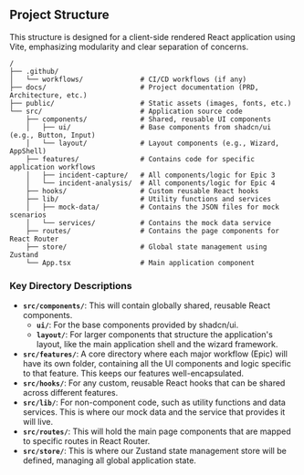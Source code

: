 ## Project Structure

This structure is designed for a client-side rendered React application using Vite, emphasizing modularity and clear separation of concerns.

```plaintext
/
├── .github/
│   └── workflows/              # CI/CD workflows (if any)
├── docs/                       # Project documentation (PRD, Architecture, etc.)
├── public/                     # Static assets (images, fonts, etc.)
└── src/                        # Application source code
    ├── components/             # Shared, reusable UI components
    │   ├── ui/                 # Base components from shadcn/ui (e.g., Button, Input)
    │   └── layout/             # Layout components (e.g., Wizard, AppShell)
    ├── features/               # Contains code for specific application workflows
    │   ├── incident-capture/   # All components/logic for Epic 3
    │   └── incident-analysis/  # All components/logic for Epic 4
    ├── hooks/                  # Custom reusable React hooks
    ├── lib/                    # Utility functions and services
    │   ├── mock-data/          # Contains the JSON files for mock scenarios
    │   └── services/           # Contains the mock data service
    ├── routes/                 # Contains the page components for React Router
    ├── store/                  # Global state management using Zustand
    └── App.tsx                 # Main application component
```

### Key Directory Descriptions

* **`src/components/`**: This will contain globally shared, reusable React components.
    * **`ui/`**: For the base components provided by shadcn/ui.
    * **`layout/`**: For larger components that structure the application's layout, like the main application shell and the wizard framework.
* **`src/features/`**: A core directory where each major workflow (Epic) will have its own folder, containing all the UI components and logic specific to that feature. This keeps our features well-encapsulated.
* **`src/hooks/`**: For any custom, reusable React hooks that can be shared across different features.
* **`src/lib/`**: For non-component code, such as utility functions and data services. This is where our mock data and the service that provides it will live.
* **`src/routes/`**: This will hold the main page components that are mapped to specific routes in React Router.
* **`src/store/`**: This is where our Zustand state management store will be defined, managing all global application state.
